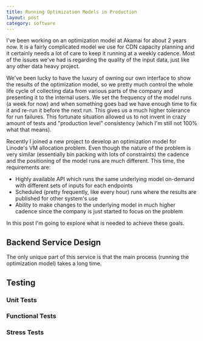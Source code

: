 ```yaml
---
title: Running Optimization Models in Production 
layout: post
category: software
---
```


I've been working on an optimization model at Akamai for about 2 years now. It is a fairly complicated model we use for CDN capacity planning and it certainly needs a lot of care to keep it running at a weekly cadence. Most of the issues we've had is regarding the quality of the input data, just like any other data heavy project.

We've been lucky to have the luxury of owning our own interface to show the results of the optimization model, so we pretty much control the whole life cycle of collecting data from various parts of the company and presenting it to the internal users. We set the frequency of the model runs (a week for now) and when something goes bad we have enough time to fix it and re-run it before the next run. This gives us a much higher tolerance for run failures. This fortunate situation allowed us to not invent in crazy amount of tests and "production level" consistency (which I'm still not 100% what that means).

Recently I joined a new project to develop an optimization model for Linode's VM allocation problem. Even though the nature of the problem is very similar (essentially bin packing with lots of constraints) the cadence and the positioning of the model runs are much different. This time, the requirements are:

- Highly available API which runs the same underlying model on-demand with different sets of inputs for each endpoints
- Scheduled (pretty frequently, like every hour) runs where the results are published for other system's use
- Ability to make changes to the underlying model in much higher cadence since the company is just started to focus on the problem

In this post I'm going to explore what is needed to achieve these goals.

## Backend Service Design

The only unique part of this service is that the main process (running the optimization model) takes a long time. 

## Testing

### Unit Tests

### Functional Tests

### Stress Tests
